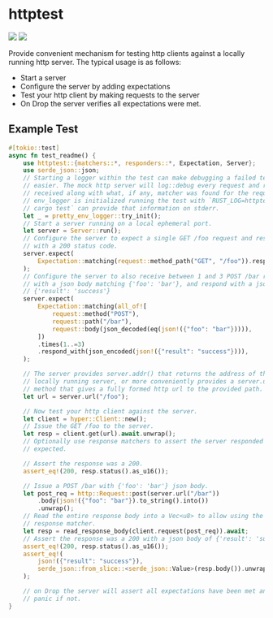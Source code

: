 # httptest

[![](https://meritbadge.herokuapp.com/httptest)](https://crates.io/crates/httptest)
[![]( https://docs.rs/httptest/badge.svg)](https://docs.rs/httptest)

Provide convenient mechanism for testing http clients against a locally
running http server. The typical usage is as follows:

* Start a server
* Configure the server by adding expectations
* Test your http client by making requests to the server
* On Drop the server verifies all expectations were met.


## Example Test

```rust
#[tokio::test]
async fn test_readme() {
    use httptest::{matchers::*, responders::*, Expectation, Server};
    use serde_json::json;
    // Starting a logger within the test can make debugging a failed test
    // easier. The mock http server will log::debug every request and response
    // received along with what, if any, matcher was found for the request. When
    // env_logger is initialized running the test with `RUST_LOG=httptest=debug
    // cargo test` can provide that information on stderr.
    let _ = pretty_env_logger::try_init();
    // Start a server running on a local ephemeral port.
    let server = Server::run();
    // Configure the server to expect a single GET /foo request and respond
    // with a 200 status code.
    server.expect(
        Expectation::matching(request::method_path("GET", "/foo")).respond_with(status_code(200)),
    );
    // Configure the server to also receive between 1 and 3 POST /bar requests
    // with a json body matching {'foo': 'bar'}, and respond with a json body
    // {'result': 'success'}
    server.expect(
        Expectation::matching(all_of![
            request::method("POST"),
            request::path("/bar"),
            request::body(json_decoded(eq(json!({"foo": "bar"})))),
        ])
        .times(1..=3)
        .respond_with(json_encoded(json!({"result": "success"}))),
    );

    // The server provides server.addr() that returns the address of the
    // locally running server, or more conveniently provides a server.url()
    // method that gives a fully formed http url to the provided path.
    let url = server.url("/foo");

    // Now test your http client against the server.
    let client = hyper::Client::new();
    // Issue the GET /foo to the server.
    let resp = client.get(url).await.unwrap();
    // Optionally use response matchers to assert the server responded as
    // expected.

    // Assert the response was a 200.
    assert_eq!(200, resp.status().as_u16());

    // Issue a POST /bar with {'foo': 'bar'} json body.
    let post_req = http::Request::post(server.url("/bar"))
        .body(json!({"foo": "bar"}).to_string().into())
        .unwrap();
    // Read the entire response body into a Vec<u8> to allow using the body
    // response matcher.
    let resp = read_response_body(client.request(post_req)).await;
    // Assert the response was a 200 with a json body of {'result': 'success'}
    assert_eq!(200, resp.status().as_u16());
    assert_eq!(
        json!({"result": "success"}),
        serde_json::from_slice::<serde_json::Value>(resp.body()).unwrap()
    );

    // on Drop the server will assert all expectations have been met and will
    // panic if not.
}
```
